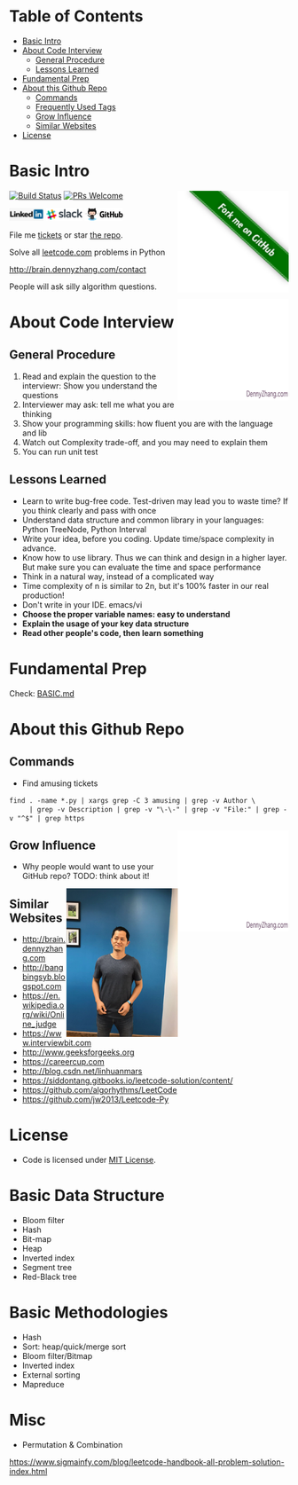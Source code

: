 Table of Contents
=================

   * [Basic Intro](#basic-intro)
   * [About Code Interview](#about-code-interview)
      * [General Procedure](#general-procedure)
      * [Lessons Learned](#lessons-learned)
   * [Fundamental Prep](#fundamental-prep)
   * [About this Github Repo](#about-this-github-repo)
      * [Commands](#commands)
      * [Frequently Used Tags](#frequently-used-tags)
      * [Grow Influence](#grow-influence)
      * [Similar Websites](#similar-websites)
   * [License](#license)

# Basic Intro
<a href="https://github.com/DennyZhang?tab=followers"><img align="right" width="200" height="183" src="https://raw.githubusercontent.com/USDevOps/mywechat-slack-group/master/images/fork_github.png" /></a>

[![Build Status](https://travis-ci.org/DennyZhang/challenges-leetcode-interesting.svg?branch=master)](https://travis-ci.org/DennyZhang/challenges-leetcode-interesting) [![PRs Welcome](https://img.shields.io/badge/PRs-welcome-brightgreen.svg)](http://makeapullrequest.com)

[![LinkedIn](https://raw.githubusercontent.com/USDevOps/mywechat-slack-group/master/images/linkedin.png)](https://www.linkedin.com/in/dennyzhang001) [![Slack](https://raw.githubusercontent.com/USDevOps/mywechat-slack-group/master/images/slack.png)](https://www.dennyzhang.com/slack) [![Github](https://raw.githubusercontent.com/USDevOps/mywechat-slack-group/master/images/github.png)](https://github.com/DennyZhang)

File me [tickets](https://github.com/DennyZhang/challenges-leetcode-interesting/issues) or star [the repo](https://github.com/DennyZhang/challenges-leetcode-interesting).

Solve all [leetcode.com](https://leetcode.com) problems in Python

http://brain.dennyzhang.com/contact

People will ask silly algorithm questions.

<a href="https://www.dennyzhang.com"><img align="right" width="200" height="183" src="https://raw.githubusercontent.com/USDevOps/mywechat-slack-group/master/images/dns.png"></a>

# About Code Interview
## General Procedure
1. Read and explain the question to the interviewr: Show you understand the questions
2. Interviewer may ask: tell me what you are thinking
3. Show your programming skills: how fluent you are with the language and lib
4. Watch out Complexity trade-off, and you may need to explain them
5. You can run unit test

## Lessons Learned
- Learn to write bug-free code. Test-driven may lead you to waste time? If you think clearly and pass with once
- Understand data structure and common library in your languages: Python TreeNode, Python Interval
- Write your idea, before you coding. Update time/space complexity in advance.
- Know how to use library. Thus we can think and design in a higher layer. But make sure you can evaluate the time and space performance
- Think in a natural way, instead of a complicated way
- Time complexity of n is similar to 2n, but it's 100% faster in our real production!
- Don't write in your IDE. emacs/vi
- **Choose the proper variable names: easy to understand**
- **Explain the usage of your key data structure**
- **Read other people's code, then learn something**

# Fundamental Prep
Check: [BASIC.md](BASIC.md)

# About this Github Repo
## Commands
- Find amusing tickets

```
find . -name *.py | xargs grep -C 3 amusing | grep -v Author \
     | grep -v Description | grep -v "\-\-" | grep -v "File:" | grep -v "^$" | grep https
```

<a href="https://www.dennyzhang.com"><img align="right" width="200" height="183" src="https://raw.githubusercontent.com/USDevOps/mywechat-slack-group/master/images/dns.png"></a>

## Grow Influence
- Why people would want to use your GitHub repo?
  TODO: think about it!

<a href="https://www.dennyzhang.com"><img align="right" width="201" height="268" src="https://raw.githubusercontent.com/USDevOps/mywechat-slack-group/master/images/denny_201706.png"></a>

## Similar Websites
- http://brain.dennyzhang.com
- http://bangbingsyb.blogspot.com
- https://en.wikipedia.org/wiki/Online_judge
- https://www.interviewbit.com
- http://www.geeksforgeeks.org
- https://careercup.com
- http://blog.csdn.net/linhuanmars
- https://siddontang.gitbooks.io/leetcode-solution/content/
- https://github.com/algorhythms/LeetCode
- https://github.com/jw2013/Leetcode-Py

# License
- Code is licensed under [MIT License](https://www.dennyzhang.com/wp-content/mit_license.txt).

# Basic Data Structure
- Bloom filter
- Hash
- Bit-map
- Heap
- Inverted index
- Segment tree
- Red-Black tree

# Basic Methodologies
- Hash
- Sort: heap/quick/merge sort
- Bloom filter/Bitmap
- Inverted index
- External sorting
- Mapreduce

# Misc
- Permutation & Combination

https://www.sigmainfy.com/blog/leetcode-handbook-all-problem-solution-index.html
